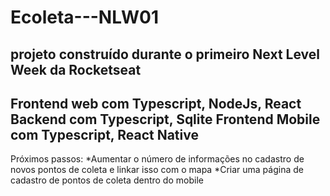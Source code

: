 # Ecoleta---NLW01
projeto construído durante o primeiro Next Level Week da Rocketseat
------------------------------------------
Frontend web com Typescript, NodeJs, React
Backend com Typescript, Sqlite
Frontend Mobile com Typescript, React Native
------------------------------------------
Próximos passos:
*Aumentar o número de informações no cadastro de novos pontos de coleta e linkar isso com o mapa
*Criar uma página de cadastro de pontos de coleta dentro do mobile
